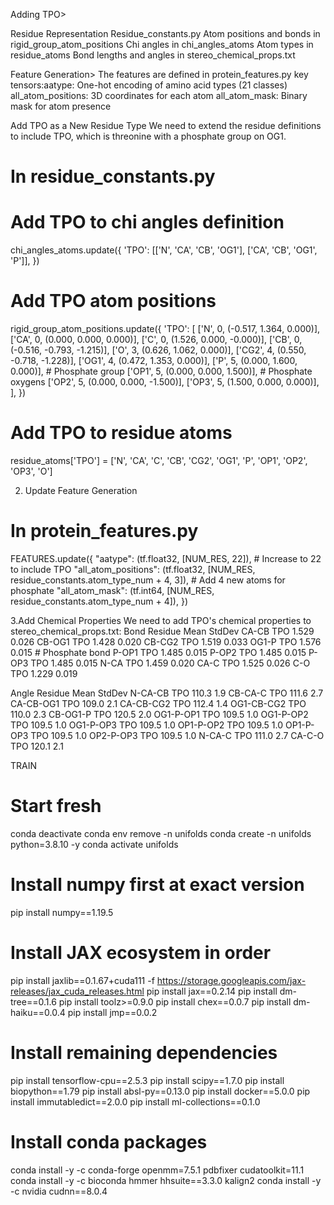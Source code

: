 Adding TPO>


Residue Representation
Residue_constants.py
Atom positions and bonds in 
rigid_group_atom_positions
Chi angles in chi_angles_atoms
Atom types in residue_atoms
Bond lengths and angles in stereo_chemical_props.txt


Feature Generation>
The features are defined in protein_features.py 
key tensors:aatype: One-hot encoding of amino acid types (21 classes)
all_atom_positions: 3D coordinates for each atom
all_atom_mask: Binary mask for atom presence




Add TPO as a New Residue Type
We need to extend the residue definitions to include TPO, which is threonine with a phosphate group on OG1.


# In residue_constants.py

# Add TPO to chi angles definition
chi_angles_atoms.update({
    'TPO': [['N', 'CA', 'CB', 'OG1'], ['CA', 'CB', 'OG1', 'P']],
})

# Add TPO atom positions
rigid_group_atom_positions.update({
    'TPO': [
        ['N', 0, (-0.517, 1.364, 0.000)],
        ['CA', 0, (0.000, 0.000, 0.000)],
        ['C', 0, (1.526, 0.000, -0.000)],
        ['CB', 0, (-0.516, -0.793, -1.215)],
        ['O', 3, (0.626, 1.062, 0.000)],
        ['CG2', 4, (0.550, -0.718, -1.228)],
        ['OG1', 4, (0.472, 1.353, 0.000)],
        ['P', 5, (0.000, 1.600, 0.000)],  # Phosphate group
        ['OP1', 5, (0.000, 0.000, 1.500)],  # Phosphate oxygens
        ['OP2', 5, (0.000, 0.000, -1.500)],
        ['OP3', 5, (1.500, 0.000, 0.000)],
    ],
})

# Add TPO to residue atoms
residue_atoms['TPO'] = ['N', 'CA', 'C', 'CB', 'CG2', 'OG1', 'P', 'OP1', 'OP2', 'OP3', 'O']

2. Update Feature Generation

# In protein_features.py

FEATURES.update({
    "aatype": (tf.float32, [NUM_RES, 22]),  # Increase to 22 to include TPO
    "all_atom_positions": (tf.float32, [NUM_RES, residue_constants.atom_type_num + 4, 3]),  # Add 4 new atoms for phosphate
    "all_atom_mask": (tf.int64, [NUM_RES, residue_constants.atom_type_num + 4]),
})


3.Add Chemical Properties
We need to add TPO's chemical properties to stereo_chemical_props.txt:
Bond            Residue     Mean        StdDev
CA-CB           TPO         1.529       0.026
CB-OG1          TPO         1.428       0.020
CB-CG2          TPO         1.519       0.033
OG1-P           TPO         1.576       0.015  # Phosphate bond
P-OP1           TPO         1.485       0.015
P-OP2           TPO         1.485       0.015
P-OP3           TPO         1.485       0.015
N-CA            TPO         1.459       0.020
CA-C            TPO         1.525       0.026
C-O             TPO         1.229       0.019

Angle           Residue     Mean        StdDev
N-CA-CB         TPO         110.3       1.9
CB-CA-C         TPO         111.6       2.7
CA-CB-OG1       TPO         109.0       2.1
CA-CB-CG2       TPO         112.4       1.4
OG1-CB-CG2      TPO         110.0       2.3
CB-OG1-P        TPO         120.5       2.0
OG1-P-OP1       TPO         109.5       1.0
OG1-P-OP2       TPO         109.5       1.0
OG1-P-OP3       TPO         109.5       1.0
OP1-P-OP2       TPO         109.5       1.0
OP1-P-OP3       TPO         109.5       1.0
OP2-P-OP3       TPO         109.5       1.0
N-CA-C          TPO         111.0       2.7
CA-C-O          TPO         120.1       2.1











TRAIN



# Start fresh
conda deactivate
conda env remove -n unifolds
conda create -n unifolds python=3.8.10 -y
conda activate unifolds

# Install numpy first at exact version
pip install numpy==1.19.5

# Install JAX ecosystem in order
pip install jaxlib==0.1.67+cuda111 -f https://storage.googleapis.com/jax-releases/jax_cuda_releases.html
pip install jax==0.2.14
pip install dm-tree==0.1.6
pip install toolz>=0.9.0
pip install chex==0.0.7
pip install dm-haiku==0.0.4
pip install jmp==0.0.2

# Install remaining dependencies
pip install tensorflow-cpu==2.5.3
pip install scipy==1.7.0
pip install biopython==1.79
pip install absl-py==0.13.0
pip install docker==5.0.0
pip install immutabledict==2.0.0
pip install ml-collections==0.1.0

# Install conda packages
conda install -y -c conda-forge openmm=7.5.1 pdbfixer cudatoolkit=11.1
conda install -y -c bioconda hmmer hhsuite==3.3.0 kalign2
conda install -y -c nvidia cudnn==8.0.4
















